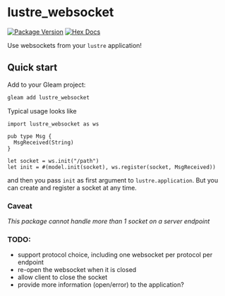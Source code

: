 # lustre_websocket

[![Package Version](https://img.shields.io/hexpm/v/lustre_websocket)](https://hex.pm/packages/lustre_websocket)
[![Hex Docs](https://img.shields.io/badge/hex-docs-ffaff3)](https://hexdocs.pm/lustre_websocket/)

Use websockets from your `lustre` application!

## Quick start

Add to your Gleam project:

```sh
gleam add lustre_websocket
```

Typical usage looks like
```
import lustre_websocket as ws

pub type Msg {
  MsgReceived(String)
}

let socket = ws.init("/path")
let init = #(model.init(socket), ws.register(socket, MsgReceived))
```
and then you pass `init` as first argument to `lustre.application`.
But you can create and register a socket at any time.

### Caveat

*This package cannot handle more than 1 socket on a server endpoint*

### TODO:
 * support protocol choice, including one websocket per protocol per endpoint
 * re-open the websocket when it is closed
 * allow client to close the socket
 * provide more information (open/error) to the application?